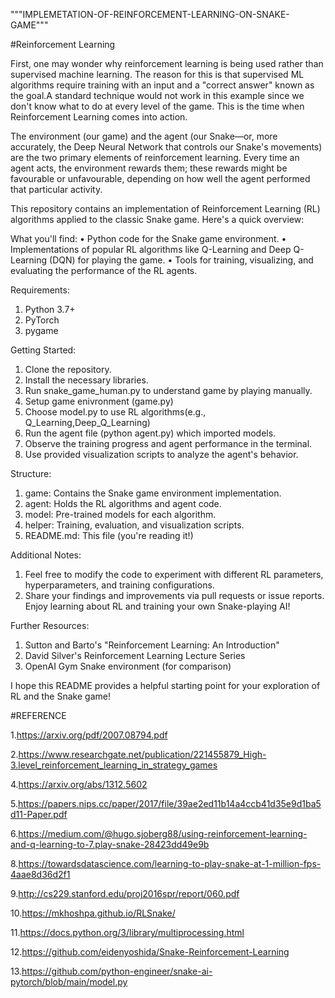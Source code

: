 """IMPLEMETATION-OF-REINFORCEMENT-LEARNING-ON-SNAKE-GAME"""

#Reinforcement Learning 

First, one may wonder why reinforcement learning is being used rather than supervised machine learning. The reason for this is that supervised ML algorithms require training with an input and a "correct answer" known as the goal.A standard technique would not work in this example since we don't know what to do at every level of the game. This is the time when Reinforcement Learning comes into action.

The environment (our game) and the agent (our Snake—or, more accurately, the Deep Neural Network that controls our Snake's movements) are the two primary elements of reinforcement learning. Every time an agent acts, the environment rewards them; these rewards might be favourable or unfavourable, depending on how well the agent performed that particular activity.

This repository contains an implementation of Reinforcement Learning (RL) algorithms applied to the classic Snake game. Here's a quick overview:

What you'll find:
•	Python code for the Snake game environment.
•	Implementations of popular RL algorithms like Q-Learning and Deep Q-Learning (DQN) for playing the game.
•	Tools for training, visualizing, and evaluating the performance of the RL agents.

Requirements:
1.	Python 3.7+
2.	PyTorch 
3.	pygame

Getting Started:
1.	Clone the repository.
2.	Install the necessary libraries.
3.	Run snake_game_human.py to understand game by playing manually.
4.	Setup game enivronment (game.py)
5.	Choose model.py to use RL algorithms(e.g., Q_Learning,Deep_Q_Learning)
6.	Run the agent file (python agent.py) which imported models.
7.	Observe the training progress and agent performance in the terminal.
8.	Use provided visualization scripts to analyze the agent's behavior.
   
Structure:
1. game: Contains the Snake game environment implementation.
2. agent: Holds the RL algorithms and agent code.
3. model: Pre-trained models for each algorithm.
4. helper: Training, evaluation, and visualization scripts.
5. README.md: This file (you're reading it!)


Additional Notes:
1.	Feel free to modify the code to experiment with different RL parameters, hyperparameters, and training configurations.
2.	Share your findings and improvements via pull requests or issue reports.
Enjoy learning about RL and training your own Snake-playing AI!

Further Resources:
1. Sutton and Barto's "Reinforcement Learning: An Introduction"
2. David Silver's Reinforcement Learning Lecture Series
3. OpenAI Gym Snake environment (for comparison)

I hope this README provides a helpful starting point for your exploration of RL and the Snake game!





#REFERENCE

1.https://arxiv.org/pdf/2007.08794.pdf

2.https://www.researchgate.net/publication/221455879_High-3.level_reinforcement_learning_in_strategy_games

4.https://arxiv.org/abs/1312.5602

5.https://papers.nips.cc/paper/2017/file/39ae2ed11b14a4ccb41d35e9d1ba5d11-Paper.pdf

6.https://medium.com/@hugo.sjoberg88/using-reinforcement-learning-and-q-learning-to-7.play-snake-28423dd49e9b

8.https://towardsdatascience.com/learning-to-play-snake-at-1-million-fps-4aae8d36d2f1

9.http://cs229.stanford.edu/proj2016spr/report/060.pdf

10.https://mkhoshpa.github.io/RLSnake/

11.https://docs.python.org/3/library/multiprocessing.html

12.https://github.com/eidenyoshida/Snake-Reinforcement-Learning

13.https://github.com/python-engineer/snake-ai-pytorch/blob/main/model.py
